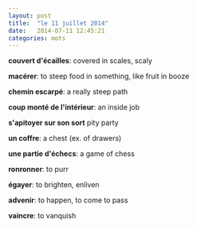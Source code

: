 ```yaml
---
layout: post
title:  "le 11 juillet 2014"
date:   2014-07-11 12:45:21
categories: mots
---
```


**couvert d'écailles**: covered in scales, scaly

**macérer**: to steep food in something, like fruit in booze

**chemin escarpé**: a really steep path

**coup monté de l'intérieur**: an inside job

**s'apitoyer sur son sort** pity party

**un coffre**: a chest (ex. of drawers)

**une partie d'échecs**: a game of chess

**ronronner**: to purr

**égayer**: to brighten, enliven

**advenir**: to happen, to come to pass

**vaincre**: to vanquish
